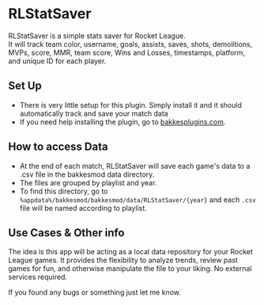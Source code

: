 # RLStatSaver

RLStatSaver is a simple stats saver for Rocket League.\
It will track team color, username, goals, assists, saves, shots, demolitions, MVPs, score, MMR, team score, Wins and Losses, timestamps, platform, and unique ID for each player.

## Set Up

- There is very little setup for this plugin. Simply install it and it should automatically track and save your match data
- If you need help installing the plugin, go to [bakkesplugins.com](https://bakkesplugins.com/).

## How to access Data

- At the end of each match, RLStatSaver will save each game's data to a .csv file in the bakkesmod data directory.
- The files are grouped by playlist and year.
- To find this directory, go to `%appdata%/bakkesmod/bakkesmod/data/RLStatSaver/{year}` and each `.csv` file will be named according to playlist.

## Use Cases & Other info

The idea is this app will be acting as a local data repository for your Rocket League games.
It provides the flexibility to analyze trends, review past games for fun, and otherwise manipulate the file to your liking. No external services required.

If you found any bugs or something just let me know.